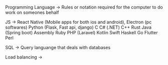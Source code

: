 Programming Language -> Rules or notation required for the computer to do work on someones behalf

JS -> React Native (Mobile apps for both ios and android), Electron (pc softwares)
Python (Flask, Fast api, django)
C
C# (.NET)
C++
Rust
Java (Spring boot)
Assembly
Ruby
PHP (Laravel)
Kotlin
Swift
Haskell
Go
Flutter
Perl

SQL -> Query languange that deals with databases

Load balancing ->
